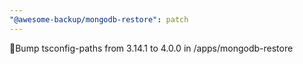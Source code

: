 ```yaml
---
"@awesome-backup/mongodb-restore": patch
---
```


🧰Bump tsconfig-paths from 3.14.1 to 4.0.0 in /apps/mongodb-restore
